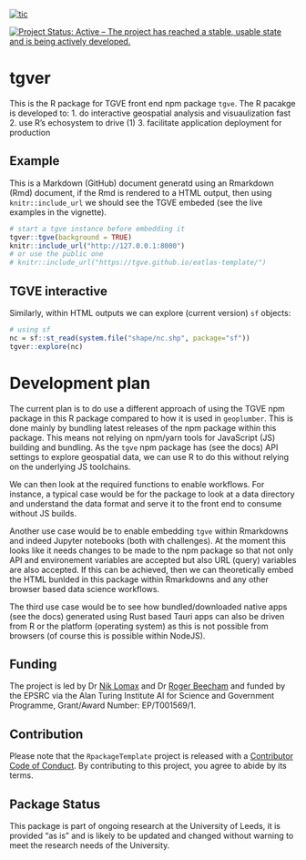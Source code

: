
<!-- README.md is generated from README.Rmd. Please edit that file -->

[![tic](https://github.com/tgve/tgver/actions/workflows/tic.yml/badge.svg)](https://github.com/tgve/tgver/actions/workflows/tic.yml)

[![Project Status: Active – The project has reached a stable, usable
state and is being actively
developed.](https://www.repostatus.org/badges/latest/wip.svg)](https://www.repostatus.org/#wip)

# tgver

This is the R package for TGVE front end npm package `tgve`. The R
pacakge is developed to: 1. do interactive geospatial analysis and
visuaulization fast 2. use R’s echosystem to drive (1) 3. facilitate
application deployment for production

## Example

This is a Markdown (GitHub) document generatd using an Rmarkdown (Rmd)
document, if the Rmd is rendered to a HTML output, then using
`knitr::include_url` we should see the TGVE embeded (see the live
examples in the vignette).

``` r
# start a tgve instance before embedding it
tgver::tgve(background = TRUE)
knitr::include_url("http://127.0.0.1:8000")
# or use the public one
# knitr::include_url("https://tgve.github.io/eatlas-template/")
```

## TGVE interactive

Similarly, within HTML outputs we can explore (current version) `sf`
objects:

``` r
# using sf
nc = sf::st_read(system.file("shape/nc.shp", package="sf"))
tgver::explore(nc)
```

# Development plan

The current plan is to do use a different approach of using the TGVE npm
package in this R package compared to how it is used in `geoplumber`.
This is done mainly by bundling latest releases of the npm package
within this package. This means not relying on npm/yarn tools for
JavaScript (JS) building and bundling. As the `tgve` npm package has
(see the docs) API settings to explore geospatial data, we can use R to
do this without relying on the underlying JS toolchains.

We can then look at the required functions to enable workflows. For
instance, a typical case would be for the package to look at a data
directory and understand the data format and serve it to the front end
to consume without JS builds.

Another use case would be to enable embedding `tgve` within Rmarkdowns
and indeed Jupyter notebooks (both with challenges). At the moment this
looks like it needs changes to be made to the npm package so that not
only API and environement variables are accepted but also URL (query)
variables are also accepted. If this can be achieved, then we can
theoretically embed the HTML bunlded in this package within Rmarkdowns
and any other browser based data science workflows.

The third use case would be to see how bundled/downloaded native apps
(see the docs) generated using Rust based Tauri apps can also be driven
from R or the platform (operating system) as this is not possible from
browsers (of course this is possible within NodeJS).

## Funding

The project is led by Dr [Nik
Lomax](https://environment.leeds.ac.uk/geography/staff/1064/dr-nik-lomax)
and Dr [Roger
Beecham](https://environment.leeds.ac.uk/geography/staff/1003/dr-roger-beecham)
and funded by the EPSRC via the Alan Turing Institute AI for Science and
Government Programme, Grant/Award Number: EP/T001569/1.

## Contribution

Please note that the `RpackageTemplate` project is released with a
[Contributor Code of Conduct](CODE_OF_CONDUCT.md). By contributing to
this project, you agree to abide by its terms.

## Package Status

This package is part of ongoing research at the University of Leeds, it
is provided “as is” and is likely to be updated and changed without
warning to meet the research needs of the University.
